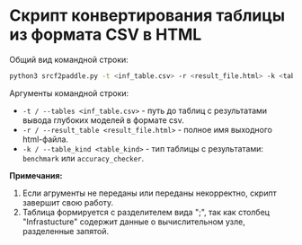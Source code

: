 # Скрипт конвертирования таблицы из формата CSV в HTML

Общий вид командной строки:

```bash
python3 srcf2paddle.py -t <inf_table.csv> -r <result_file.html> -k <table_kind>
```

Аргументы командной строки:

- `-t / --tables <inf_table.csv>` - путь до таблиц с результатами 
  вывода глубоких моделей в формате csv.
- `-r / --result_table <result_file.html>` - полное имя выходного html-файла.
- `-k / --table_kind <table_kind>` - тип таблицы с результатами: `benchmark` или `accuracy_checker`.


**Примечания:**

1. Если агрументы не переданы или переданы некорректно, скрипт завершит
   свою работу.
1. Таблица формируется с разделителем вида ";", так как столбец 
   "Infrastucture" содержит данные о вычислительном узле, разделенные запятой.
